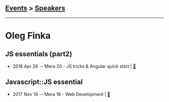 ## [Events](../README.md) > [Speakers](../speakers.md)
---

# Oleg Finka

## JS essentials (part2)
- 2018 Apr 26 -- Mera 20 - JS tricks &amp; Angular quick start  | [:notebook:](https://www.mera.ru/media/attachments/2018/06/04/js-essentials-p2-slides.pptx)  
## Javascript::JS essential
- 2017 Nov 19 -- Mera 16 - Web Development  | [:notebook:](https://drive.google.com/open?id=1rFgJWPwbcEW5MjGibmePTof1ZStJ4sFB)  
